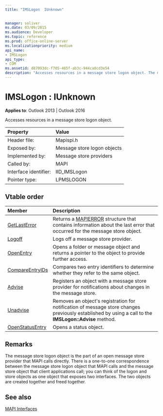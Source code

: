 ```yaml
---
title: "IMSLogon  IUnknown"
 
 
manager: soliver
ms.date: 03/09/2015
ms.audience: Developer
ms.topic: reference
ms.prod: office-online-server
ms.localizationpriority: medium
api_name:
- IMSLogon
api_type:
- COM
ms.assetid: d87093dc-f705-465f-ab3c-944ca0cd3e54
description: "Accesses resources in a message store logon object. The message store logon object is the part of an open message store provider that MAPI calls directly."
---
```


# IMSLogon : IUnknown

  
  
**Applies to**: Outlook 2013 | Outlook 2016 
  
Accesses resources in a message store logon object.
  
|Property |Value |
|:-----|:-----|
|Header file:  <br/> |Mapispi.h  <br/> |
|Exposed by:  <br/> |Message store logon objects  <br/> |
|Implemented by:  <br/> |Message store providers  <br/> |
|Called by:  <br/> |MAPI  <br/> |
|Interface identifier:  <br/> |IID_IMSLogon  <br/> |
|Pointer type:  <br/> |LPMSLOGON  <br/> |
   
## Vtable order

|Member |Description |
|:-----|:-----|
|[GetLastError](imslogon-getlasterror.md) <br/> |Returns a [MAPIERROR](mapierror.md) structure that contains information about the last error that occurred for the message store object. |
|[Logoff](imslogon-logoff.md) <br/> |Logs off a message store provider. |
|[OpenEntry](imslogon-openentry.md) <br/> |Opens a folder or message object and returns a pointer to the object to provide further access. |
|[CompareEntryIDs](imslogon-compareentryids.md) <br/> |Compares two entry identifiers to determine whether they refer to the same object. |
|[Advise](imslogon-advise.md) <br/> |Registers an object with a message store provider for notifications about changes in the message store. |
|[Unadvise](imslogon-unadvise.md) <br/> |Removes an object's registration for notification of message store changes previously established by using a call to the **IMSLogon::Advise** method. |
|[OpenStatusEntry](imslogon-openstatusentry.md) <br/> |Opens a status object. |
   
## Remarks

The message store logon object is the part of an open message store provider that MAPI calls directly. There is a one-to-one correspondence between the message store logon object that MAPI calls and the message store object that client applications call; you can think of the logon and store objects as one object that exposes two interfaces. The two objects are created together and freed together.
  
## See also



[MAPI Interfaces](mapi-interfaces.md)

